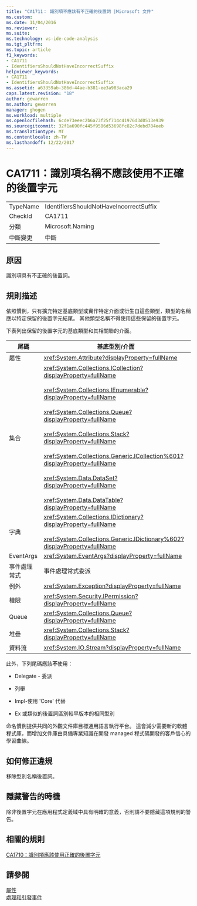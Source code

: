 ```yaml
---
title: "CA1711： 識別項不應該有不正確的後置詞 |Microsoft 文件"
ms.custom: 
ms.date: 11/04/2016
ms.reviewer: 
ms.suite: 
ms.technology: vs-ide-code-analysis
ms.tgt_pltfrm: 
ms.topic: article
f1_keywords:
- CA1711
- IdentifiersShouldNotHaveIncorrectSuffix
helpviewer_keywords:
- CA1711
- IdentifiersShouldNotHaveIncorrectSuffix
ms.assetid: a63359ab-386d-44ae-b381-ee3a983aca29
caps.latest.revision: "18"
author: gewarren
ms.author: gewarren
manager: ghogen
ms.workload: multiple
ms.openlocfilehash: 6cde73eeec2b6a73f25f714c41976d3d0513e939
ms.sourcegitcommit: 32f1a690fc445f9586d53698fc82c7debd784eeb
ms.translationtype: MT
ms.contentlocale: zh-TW
ms.lasthandoff: 12/22/2017
---
```

# <a name="ca1711-identifiers-should-not-have-incorrect-suffix"></a>CA1711：識別項名稱不應該使用不正確的後置字元
|||  
|-|-|  
|TypeName|IdentifiersShouldNotHaveIncorrectSuffix|  
|CheckId|CA1711|  
|分類|Microsoft.Naming|  
|中斷變更|中斷|  
  
## <a name="cause"></a>原因  
 識別項具有不正確的後置詞。  
  
## <a name="rule-description"></a>規則描述  
 依照慣例，只有擴充特定基底類型或實作特定介面或衍生自這些類型，類型的名稱應以特定保留的後置字元結尾。 其他類型名稱不得使用這些保留的後置字元。  
  
 下表列出保留的後置字元的基底類型和其相關聯的介面。  
  
|尾碼|基底型別/介面|  
|------------|--------------------------|  
|屬性|<xref:System.Attribute?displayProperty=fullName>|  
|集合|<xref:System.Collections.ICollection?displayProperty=fullName><br /><br /> <xref:System.Collections.IEnumerable?displayProperty=fullName><br /><br /> <xref:System.Collections.Queue?displayProperty=fullName><br /><br /> <xref:System.Collections.Stack?displayProperty=fullName><br /><br /> <xref:System.Collections.Generic.ICollection%601?displayProperty=fullName><br /><br /> <xref:System.Data.DataSet?displayProperty=fullName><br /><br /> <xref:System.Data.DataTable?displayProperty=fullName>|  
|字典|<xref:System.Collections.IDictionary?displayProperty=fullName><br /><br /> <xref:System.Collections.Generic.IDictionary%602?displayProperty=fullName>|  
|EventArgs|<xref:System.EventArgs?displayProperty=fullName>|  
|事件處理常式|事件處理常式委派|  
|例外|<xref:System.Exception?displayProperty=fullName>|  
|權限|<xref:System.Security.IPermission?displayProperty=fullName>|  
|Queue|<xref:System.Collections.Queue?displayProperty=fullName>|  
|堆疊|<xref:System.Collections.Stack?displayProperty=fullName>|  
|資料流|<xref:System.IO.Stream?displayProperty=fullName>|  
  
 此外，下列尾碼應該**不**使用：  
  
-   Delegate - 委派  
  
-   列舉  
  
-   Impl-使用 'Core' 代替  
  
-   Ex 或類似的後置詞區別較早版本的相同型別  
  
 命名慣例提供共同的外觀文件庫目標通用語言執行平台。 這會減少需要新的軟體程式庫，而增加文件庫由具備專業知識在開發 managed 程式碼開發的客戶信心的學習曲線。  
  
## <a name="how-to-fix-violations"></a>如何修正違規  
 移除型別名稱後置詞。  
  
## <a name="when-to-suppress-warnings"></a>隱藏警告的時機  
 除非後置字元在應用程式定義域中具有明確的意義，否則請不要隱藏這項規則的警告。  
  
## <a name="related-rules"></a>相關的規則  
 [CA1710：識別項應該使用正確的後置字元](../code-quality/ca1710-identifiers-should-have-correct-suffix.md)  
  
## <a name="see-also"></a>請參閱  
 [屬性](/dotnet/standard/design-guidelines/attributes)   
 [處理和引發事件](/dotnet/standard/events/index)  